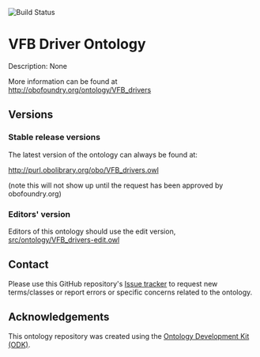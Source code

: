 
![Build Status](https://github.com/VirtualFlyBrain/vfb-driver-ontology/workflows/CI/badge.svg)
# VFB Driver Ontology

Description: None

More information can be found at http://obofoundry.org/ontology/VFB_drivers

## Versions

### Stable release versions

The latest version of the ontology can always be found at:

http://purl.obolibrary.org/obo/VFB_drivers.owl

(note this will not show up until the request has been approved by obofoundry.org)

### Editors' version

Editors of this ontology should use the edit version, [src/ontology/VFB_drivers-edit.owl](src/ontology/VFB_drivers-edit.owl)

## Contact

Please use this GitHub repository's [Issue tracker](https://github.com/VirtualFlyBrain/vfb-driver-ontology/issues) to request new terms/classes or report errors or specific concerns related to the ontology.

## Acknowledgements

This ontology repository was created using the [Ontology Development Kit (ODK)](https://github.com/INCATools/ontology-development-kit).